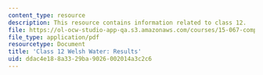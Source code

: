 ```yaml
---
content_type: resource
description: This resource contains information related to class 12.
file: https://ol-ocw-studio-app-qa.s3.amazonaws.com/courses/15-067-competitive-decision-making-and-negotiation-spring-2011/ddac4e188a3329ba9026002014a3c2c6_MIT15_067S11_Cl12_W_W_RE.pdf
file_type: application/pdf
resourcetype: Document
title: 'Class 12 Welsh Water: Results'
uid: ddac4e18-8a33-29ba-9026-002014a3c2c6
---
```


